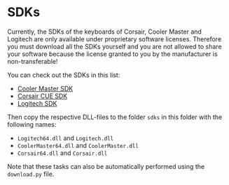 # SDKs
Currently, the SDKs of the keyboards of Corsair, Cooler Master and 
Logitech are only available under proprietary software licenses. 
Therefore you must download all the SDKs yourself and you are not 
allowed to share your software because the license granted to you by the 
manufacturer is non-transferable!

You can check out the SDKs in this list:

- [Cooler Master SDK](http://makerhub.coolermaster.com/custom-lighting/assets/sdk/coolermaster-sdk.zip)
- [Corsair CUE SDK](http://forum.corsair.com/v3/attachment.php?attachmentid=24542&d=1457043299)
- [Logitech SDK](http://gaming.logitech.com/sdk/LED_8.87.zip)

Then copy the respective DLL-files to the folder `sdks` in this folder 
with the following names:

- `Logitech64.dll` and `Logitech.dll`
- `CoolerMaster64.dll` and `CoolerMaster.dll`
- `Corsair64.dll` and `Corsair.dll`

Note that these tasks can also be automatically performed using the 
`download.py` file. 
